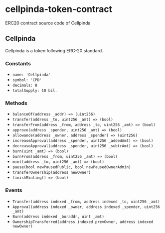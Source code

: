 # cellpinda-token-contract
ERC20 contract source code of Cellpinda

## Cellpinda
Cellpinda is a token following ERC-20 standard.

### Constants
- `name: 'Cellpinda'`
- `symbol: 'CPD'`
- `decimals: 8`
- `totalSupply: 10 bil.`

### Methods
- `balanceOf(address _addr) => (uint256)`
- `transfer(address _to, uint256 _amt) => (bool)`
- `transferFrom(address _from, address _to, uint256 _amt) => (bool)`
- `approve(address _spender, uint256 _amt) => (bool)`
- `allowance(address _owner, address _spender) => (uint256)`
- `increaseApproval(address _spender, uint256 _addedAmt) => (bool)`
- `decreaseApproval(address _spender, uint256 _subtrAmt) => (bool)`
- `burn(uint _amt) => (bool)`
- `burnFrom(address _from, uint256 _amt) => (bool)`
- `mint(address _to, uint256 _amt) => (bool)`
- `pause(bool newPausedPublic, bool newPausedOwnerAdmin)`
- `transferOwnership(address newOwner)`
- `finishMinting() => (bool)`

### Events
- `Transfer(address indexed _from, address indexed _to, uint256 _amt)`
- `Approval(address indexed _owner, address indexed _spender, uint256 _amt)`
- `Burn(address indexed _buraddr, uint _amt)`
- `OwnershipTransferred(address indexed prevOwner, address indexed newOwner)`
